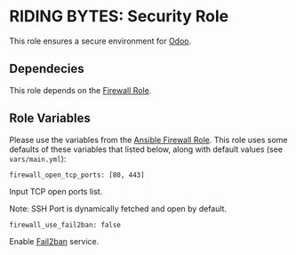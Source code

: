 # RIDING BYTES: Security Role

This role ensures a secure environment for [Odoo][1].


## Dependecies

This role depends on the [Firewall Role][9].

## Role Variables

Please use the variables from the [Ansible Firewall Role][9].
This role uses some defaults of these variables that listed below, along with
default values (see `vars/main.yml`):

    firewall_open_tcp_ports: [80, 443]

Input TCP open ports list.

Note: SSH Port is dynamically fetched and open by default.

    firewall_use_fail2ban: false

Enable [Fail2ban][10] service.


[1]:  http://ridingbytes.com "RIDING BYTES"
[2]:  https://odoo.com "Odoo ERP"
[3]:  https://www.vagrantup.com/docs/getting-started/ "Vagrant"
[4]:  https://www.ansible.com "Ansible"
[5]:  https://docs.ansible.com/ansible/playbooks.html "Ansible Playbook"
[6]:  https://docs.ansible.com/ansible/playbooks_roles.html "Ansible Roles"
[7]:  https://galaxy.ansible.com "Ansible Galaxy"
[8]:  https://docs.ansible.com/ansible/intro_inventory.html "Ansible Inventory"
[9]:  https://galaxy.ansible.com/HanXHX/firewall/ "Firewall"
[10]: http://www.fail2ban.org/wiki/index.php/Main_Page "Firewall"
